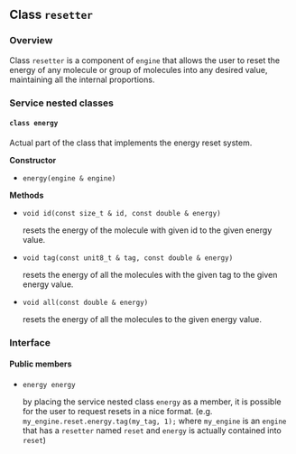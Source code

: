 ## Class `resetter`

### Overview

Class `resetter` is a component of `engine` that allows the user to reset the energy of any molecule or group of molecules into any desired value, maintaining all the internal proportions.

### Service nested classes

#### `class energy`

Actual part of the class that implements the energy reset system.

**Constructor**

  * `energy(engine & engine)`

**Methods**

  * `void id(const size_t & id, const double & energy)`

    resets the energy of the molecule with given id to the given energy value.

  * `void tag(const unit8_t & tag, const double & energy)`

    resets the energy of all the molecules with the given tag to the given energy value.

  * `void all(const double & energy)`

    resets the energy of all the molecules to the given energy value.

### Interface

#### Public members

  * `energy energy`

    by placing the service nested class `energy` as a member, it is possible for the user to request resets in a nice format. (e.g. `my_engine.reset.energy.tag(my_tag, 1);` where `my_engine` is an `engine` that has a `resetter` named `reset` and `energy` is actually contained into `reset`)
